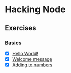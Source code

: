 # Hacking Node

## Exercises

### Basics

- [x] [Hello World!](/01-basics/ex001.js)
- [x] [Welcome message](/01-basics/ex002.js)
- [x] [Adding to numbers](/01-basics/ex003.js)
